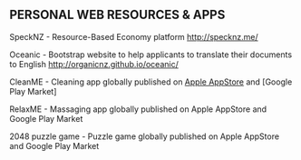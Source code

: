 ## PERSONAL WEB RESOURCES & APPS

SpeckNZ - Resource-Based Economy platform http://specknz.me/

Oceanic - Bootstrap website to help applicants to translate their documents to English http://organicnz.github.io/oceanic/

CleanME - Cleaning app globally published on [Apple AppStore](https://itunes.apple.com/nz/app/cleanme-cleaning-services/id1181291989?mt=8/) and [Google Play Market] 

RelaxME - Massaging app globally published on Apple AppStore and Google Play Market

2048 puzzle game - Puzzle game globally published on Apple AppStore and Google Play Market


